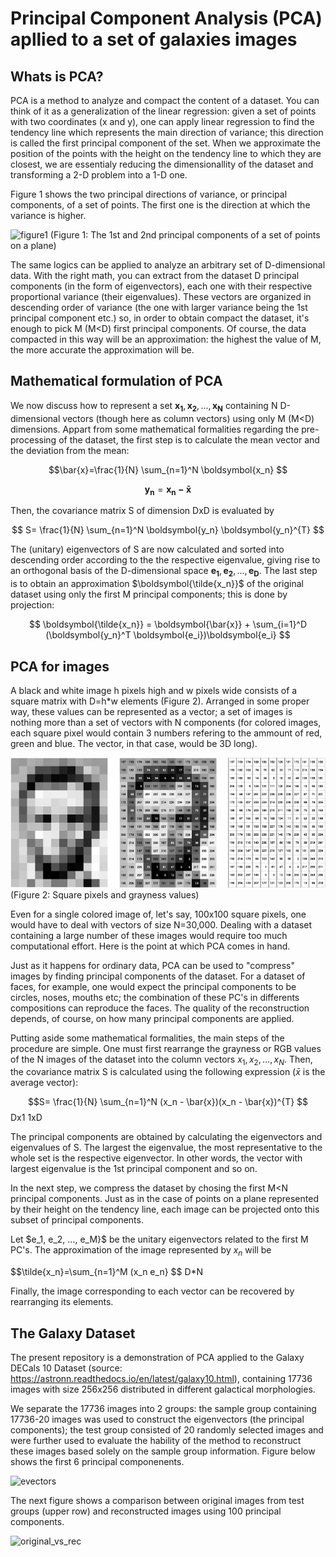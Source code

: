 # Principal Component Analysis (PCA) apllied to a set of galaxies images

## Whats is PCA?

PCA is a method to analyze and compact the content of a dataset. You can think of it as a generalization of the linear regression: given a set of points with two coordinates (x and y), one can apply linear regression to find the tendency line which represents the main direction of variance; this direction is called the first principal component of the set. When we approximate the position of the points with the height on the tendency line to which they are closest, we are essentialy reducing the dimensionallity of the dataset and transforming a 2-D problem into a 1-D one.

Figure 1 shows the two principal directions of variance, or principal components, of a set of points. The first one is the direction at which the variance is higher.

![figure1](https://github.com/rafael-raiser/portfolio_pca/assets/142827112/ed1c2513-b4b6-4986-80fd-0a8eacf3a9ae)
(Figure 1: The 1st and 2nd principal components of a set of points on a plane)

The same logics can be applied to analyze an arbitrary set of D-dimensional data. With the right math, you can extract from the dataset D principal components (in the form of eigenvectors), each one with their respective proportional variance (their eigenvalues). These vectors are organized in descending order of variance (the one with larger variance being the 1st principal component etc.) so, in order to obtain compact the dataset, it's enough to pick M (M<D) first principal components. Of course, the data compacted in this way will be an approximation: the highest the value of M, the more accurate the approximation will be.

## Mathematical formulation of PCA

We now discuss how to represent a set ${\boldsymbol{x_1},\boldsymbol{x_2},...,\boldsymbol{x_N}}$ containing N D-dimensional vectors (though here as column vectors) using only M (M<D) dimensions. Appart from some mathematical formalities regarding the pre-processing of the dataset, the first step is to calculate the mean vector and the deviation from the mean:

$$\bar{x}=\frac{1}{N} \sum_{n=1}^N \boldsymbol{x_n} $$

$$ \boldsymbol{y_n} = \boldsymbol{x_n - \bar{x}} $$

Then, the covariance matrix S of dimension DxD is evaluated by

$$ S= \frac{1}{N} \sum_{n=1}^N \boldsymbol{y_n} \boldsymbol{y_n}^{T}  $$

The (unitary) eigenvectors of S are now calculated and sorted into descending order according to the the respective eigenvalue, giving rise to an orthogonal basis of the D-dimensional space ${\boldsymbol{e_1}, \boldsymbol{e_2}, ..., \boldsymbol{e_D}}$. The last step is to obtain an approximation $\boldsymbol{\tilde{x_n}}$ of the original dataset using only the first M principal components; this is done by projection:

$$ \boldsymbol{\tilde{x_n}} = \boldsymbol{\bar{x}} + \sum_{i=1}^D (\boldsymbol{y_n}^T \boldsymbol{e_i})\boldsymbol{e_i} $$

## PCA for images

A black and white image h pixels high and w pixels wide consists of a square matrix with D=h*w elements (Figure 2). Arranged in some proper way, these values can be represented as a vector; a set of images is nothing more than a set of vectors with N components (for colored images, each square pixel would contain 3 numbers refering to the ammount of red, green and blue. The vector, in that case, would be 3D long).

![figure2](https://github.com/rafael-raiser/portfolio_pca/blob/main/images/imagematrix.png)
(Figure 2: Square pixels and grayness values)

Even for a single colored image of, let's say, 100x100 square pixels, one would have to deal with vectors of size N=30,000. Dealing with a dataset containing a large number of these images would require too much computational effort. Here is the point at which PCA comes in hand.

Just as it happens for ordinary data, PCA can be used to "compress" images by finding principal components of the dataset. For a dataset of faces, for example, one would expect the principal components to be circles, noses, mouths etc; the combination of these PC's in differents compositions can reproduce the faces. The quality of the reconstruction depends, of course, on how many principal components are applied.

Putting aside some mathematical formalities, the main steps of the procedure are simple. One must first rearrange the grayness or RGB values of the N images of the dataset into the column vectors $x_1, x_2, ..., x_N$. Then, the covariance matrix S is calculated using the following expression ($\bar{x}$ is the average vector):

$$S= \frac{1}{N} \sum_{n=1}^N (x_n - \bar{x})(x_n - \bar{x})^{T}  $$ Dx1 1xD

The principal components are obtained by calculating the eigenvectors and eigenvalues of S. The largest the eigenvalue, the most representative to the whole set is the respective eigenvector. In other words, the vector with largest eigenvalue is the 1st principal component and so on.

In the next step, we compress the dataset by chosing the first M<N principal components. Just as in the case of points on a plane represented by their height on the tendency line, each image can be projected onto this subset of principal components. 

Let $e_1, e_2, ..., e_M}$ be the unitary eigenvectors related to the first M PC's. The approximation of the image represented by $x_n$ will be

$$\tilde{x_n}=\sum_{n=1}^M (x_n e_n} $$ D*N

Finally, the image corresponding to each vector can be recovered by rearranging its elements.

## The Galaxy Dataset

The present repository is a demonstration of PCA applied to the Galaxy DECals 10 Dataset (source: https://astronn.readthedocs.io/en/latest/galaxy10.html), containing 17736 images with size 256x256 distributed in different galactical morphologies.

We separate the 17736 images into 2 groups: the sample group containing 17736-20 images was used to construct the eigenvectors (the principal components); the test group consisted of 20 randomly selected images and were further used to evaluate the hability of the method to reconstruct these images based solely on the sample group information. Figure below shows the first 6 principal componenents.

![evectors](https://github.com/rafael-raiser/portfolio_pca/assets/142827112/15c764f0-2b4a-4cc7-adbe-3e888955bb43)

The next figure shows a comparison between original images from test groups (upper row) and reconstructed images using 100 principal components.

![original_vs_rec](https://github.com/rafael-raiser/portfolio_pca/assets/142827112/9619d4a7-70af-40b2-a435-216615de1f28)






